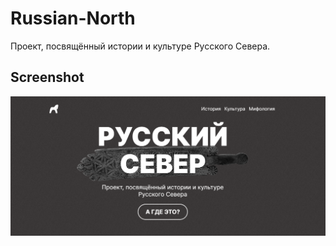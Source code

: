 # Russian-North

Проект, посвящённый истории и культуре Русского Севера.

## Screenshot

![](./images/Screenshot.png)
